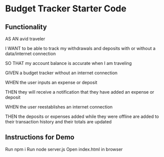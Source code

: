 # Budget Tracker Starter Code

## Functionality
AS AN avid traveler

I WANT to be able to track my withdrawals and deposits with or without a data/internet connection

SO THAT my account balance is accurate when I am traveling 

GIVEN a budget tracker without an internet connection

WHEN the user inputs an expense or deposit

THEN they will receive a notification that they have added an expense or deposit

WHEN the user reestablishes an internet connection

THEN the deposits or expenses added while they were offline are added to their transaction history and their totals are updated

## Instructions for Demo

Run npm i
Run node server.js
Open index.html in browser
